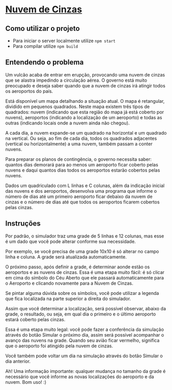 # [Nuvem de Cinzas](https://morais90.github.io/cloud-of-ashes/)

## Como utilizar o projeto
- Para iniciar o server localmente utilize `npm start`
- Para compilar utilize `npm build`

## Entendendo o problema
Um vulcão acaba de entrar em erupção, provocando uma nuvem de cinzas que se alastra impedindo a circulação aérea. O governo está muito preocupado e deseja saber quando que a nuvem de cinzas irá atingir todos os aeroportos do país.

Está disponível um mapa detalhando a situação atual. O mapa é retangular, dividido em pequenos quadrados. Neste mapa existem três tipos de quadrados: nuvem (indicando que esta região do mapa já está coberto por nuvens), aeroportos (indicando a localização de um aeroporto) e todas as outras (indicando locais onde a nuvem ainda não chegou).

A cada dia, a nuvem expande-se um quadrado na horizontal e um quadrado na vertical. Ou seja, ao fim de cada dia, todos os quadrados adjacentes (vertical ou horizontalmente) a uma nuvem, também passam a conter nuvens.

Para preparar os planos de contingência, o governo necessita saber: quantos dias demorará para ao menos um aeroporto ficar coberto pelas nuvens e daqui quantos dias todos os aeroportos estarão cobertos pelas nuvens.

Dados um quadriculado com L linhas e C colunas, além da indicação inicial das nuvens e dos aeroportos, desenvolva uma programa que informe o número de dias até um primeiro aeroporto ficar debaixo da nuvem de cinzas e o número de dias até que todos os aeroportos ficarem cobertos pelas cinzas.

## Instruções
Por padrão, o simulador traz uma grade de 5 linhas e 12 colunas, mas esse é um dado que você pode alterar conforme sua necessidade.

Por exemplo, se você precisa de uma grade 10x10 é só alterar no campo linha e coluna. A grade será atualizada automaticamente.

O próximo passo, após definir a grade, é determinar aonde estão os aeroportos e as nuvens de cinzas. Essa é uma etapa muito fácil: é só clicar em cima do símbolo do Céu Aberto que ele passará automaticamente para o Aeroporto e clicando novamente para a Nuvem de Cinzas.

Se pintar alguma dúvida sobre os símbolos, você pode utilizar a legenda que fica localizada na parte superior a direita do simulador.

Assim que você determinar a localização, será possível observar, abaixo da grade, o resultado, ou seja, em qual dia o primeiro e o último aeroporto estará coberto pelas cinzas.

Essa é uma etapa muito legal: você pode fazer a conferência da simulação através do botão Simular o próximo dia, assim será possível acompanhar o avanço das nuvens na grade. Quando seu avião ficar vermelho, significa que o aeroporto foi atingido pela nuvem de cinzas.

Você também pode voltar um dia na simulação através do botão Simular o dia anterior.

Ah! Uma informação importante: qualquer mudança no tamanho da grade é necessário que você informe as novas localizações do aeroporto e da nuvem. Bom uso! :)


